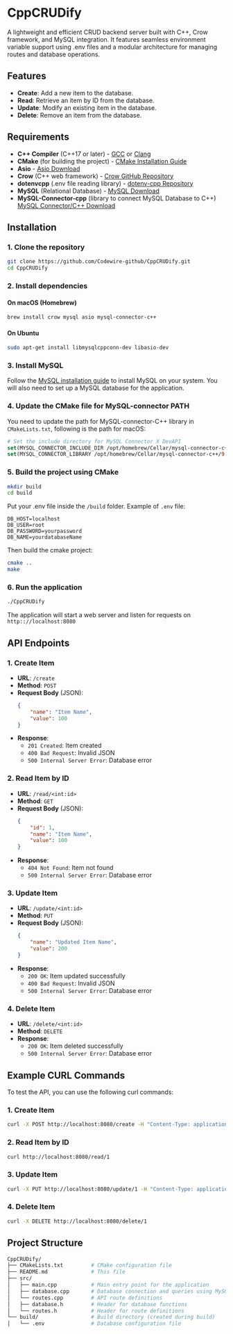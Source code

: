 # CppCRUDify
A lightweight and efficient CRUD backend server built with C++, Crow framework, and MySQL integration. It features seamless environment variable support using .env files and a modular architecture for managing routes and database operations.

## Features

- **Create**: Add a new item to the database.
- **Read**: Retrieve an item by ID from the database.
- **Update**: Modify an existing item in the database.
- **Delete**: Remove an item from the database.

## Requirements

- **C++ Compiler** (C++17 or later) - [GCC](https://gcc.gnu.org/) or [Clang](https://clang.llvm.org/)
- **CMake** (for building the project) - [CMake Installation Guide](https://cmake.org/install/)
- **Asio** - [Asio Download](https://think-async.com/Asio/)
- **Crow** (C++ web framework) - [Crow GitHub Repository](https://github.com/CrowCpp/Crow)
- **dotenvcpp** (.env file reading library) - [dotenv-cpp Repository](https://github.com/laserpants/dotenv-cpp)
- **MySQL** (Relational Database) - [MySQL Download](https://dev.mysql.com/downloads/)
- **MySQL-Connector-cpp** (library to connect MySQL Database to C++) [MySQL Connector/C++ Download](https://dev.mysql.com/downloads/connector/cpp/)

## Installation

### 1. Clone the repository
```bash
git clone https://github.com/Codewire-github/CppCRUDify.git
cd CppCRUDify
```
### 2. Install dependencies
#### On macOS (Homebrew)
```bash
brew install crow mysql asio mysql-connector-c++
```
#### On Ubuntu
```bash
sudo apt-get install libmysqlcppconn-dev libasio-dev
```
### 3. Install MySQL
Follow the [MySQL installation guide](https://dev.mysql.com/downloads/installer/) to install MySQL on your system. You will also need to set up a MySQL database for the application.

### 4. Update the CMake file for MySQL-connector PATH
You need to update the path for MySQL-connector-C++ library in `CMakeLists.txt`, following is the path for macOS:
```cmake
# Set the include directory for MySQL Connector X DevAPI
set(MYSQL_CONNECTOR_INCLUDE_DIR /opt/homebrew/Cellar/mysql-connector-c++/9.1.0/include/mysqlx)
set(MYSQL_CONNECTOR_LIBRARY /opt/homebrew/Cellar/mysql-connector-c++/9.1.0/lib/libmysqlcppconnx.dylib)

```

### 5. Build the project using CMake
```bash
mkdir build
cd build
```
Put your .env file inside the `/build` folder. Example of `.env` file:
```env
DB_HOST=localhost
DB_USER=root
DB_PASSWORD=yourpassword
DB_NAME=yourdatabaseName
```
Then build the cmake project:
```bash
cmake ..
make
```
### 6. Run the application
```bash
./CppCRUDify
```
The application will start a web server and listen for requests on `http:://localhost:8080`

## API Endpoints

### 1. Create Item
- **URL**: `/create`
- **Method**: `POST`
- **Request Body** (JSON):
    ```json
    {
        "name": "Item Name",
        "value": 100
    }
    ```
- **Response**:
    - `201 Created`: Item created
    - `400 Bad Request`: Invalid JSON
    - `500 Internal Server Error`: Database error

### 2. Read Item by ID
- **URL**: `/read/<int:id>`
- **Method**: `GET`
- **Request Body** (JSON):
    ```json
    {
        "id": 1,
        "name": "Item Name",
        "value": 100
    }
    ```
- **Response**:
    - `404 Not Found`: Item not found
    - `500 Internal Server Error`: Database error

### 3. Update Item
- **URL**: `/update/<int:id>`
- **Method**: `PUT`
- **Request Body** (JSON):
    ```json
    {
        "name": "Updated Item Name",
        "value": 200
    }
    ```
- **Response**:
    - `200 OK`: Item updated successfully
    - `400 Bad Request`: Invalid JSON
    - `500 Internal Server Error`: Database error

### 4. Delete Item
- **URL**: `/delete/<int:id>`
- **Method**: `DELETE`
- **Response**:
    - `200 OK`: Item deleted successfully
    - `500 Internal Server Error`: Database error


## Example CURL Commands
To test the API, you can use the following curl commands:

### 1. Create Item
```bash
curl -X POST http://localhost:8080/create -H "Content-Type: application/json" -d '{"name": "New Item", "value": 150}'
```
### 2. Read Item by ID
```bash
curl http://localhost:8080/read/1
```
### 3. Update Item
```bash
curl -X PUT http://localhost:8080/update/1 -H "Content-Type: application/json" -d '{"name": "Updated Item", "value": 200}'
```
### 4. Delete Item
```bash
curl -X DELETE http://localhost:8080/delete/1
```

## Project Structure
```makefile
CppCRUDify/
├── CMakeLists.txt         # CMake configuration file
├── README.md              # This file
├── src/
│   ├── main.cpp           # Main entry point for the application
│   ├── database.cpp       # Database connection and queries using MySQL
│   └── routes.cpp         # API route definitions
│   ├── database.h         # Header for database functions
│   └── routes.h           # Header for route definitions
└── build/                 # Build directory (created during build)
│   └── .env               # Database configuration file

```

